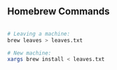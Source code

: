 ## Homebrew Commands

```sh

# Leaving a machine:
brew leaves > leaves.txt

# New machine:
xargs brew install < leaves.txt

```